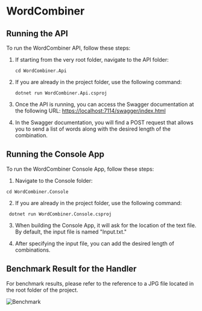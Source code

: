 # WordCombiner

## Running the API

To run the WordCombiner API, follow these steps:

1. If starting from the very root folder, navigate to the API folder:

   ```cd WordCombiner.Api```


2. If you are already in the project folder, use the following command:
   
   ```dotnet run WordCombiner.Api.csproj```

   
3. Once the API is running, you can access the Swagger documentation at the following URL:
[https://localhost:7114/swagger/index.html](https://localhost:7114/swagger/index.html)

4. In the Swagger documentation, you will find a POST request that allows you to send a list of words along with the desired length of the combination.

## Running the Console App

To run the WordCombiner Console App, follow these steps:

1. Navigate to the Console folder:

 ```cd WordCombiner.Console```
 
2. If you are already in the project folder, use the following command:

``` dotnet run WordCombiner.Console.csproj```
 
3. When building the Console App, it will ask for the location of the text file. By default, the input file is named "Input.txt."

4. After specifying the input file, you can add the desired length of combinations.

## Benchmark Result for the Handler

For benchmark results, please refer to the reference to a JPG file located in the root folder of the project.

![Benchmark](./benchmark.png)
